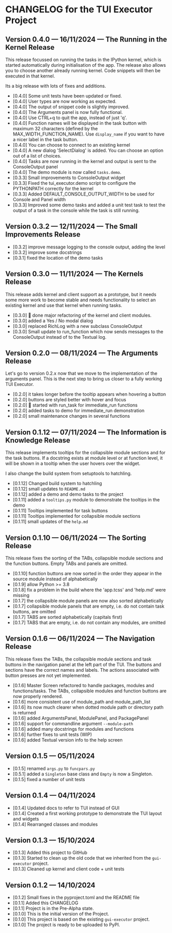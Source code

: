 # CHANGELOG for the TUI Executor Project

## Version 0.4.0 — 16/11/2024 — The Running in the Kernel Release

This release focussed on running the tasks in the IPython kernel, which is started automatically during initialisation of the app. The release also allows you to choose another already running kernel. Code snippets will then be executed in that kernel. 

Its a big release with lots of fixes and additions.

- [0.4.0] Some unit tests have been updated or fixed.
- [0.4.0] User types are now working as expected.
- [0.4.0] The output of snippet code is slightly improved.
- [0.4.0] The Arguments panel is now fully functional.
- [0.4.0] Use CTRL+q to quit the app, instead of just 'q'.
- [0.4.0] Function names will be displayed in the task button with maximum 32 characters (defined by the MAX_WIDTH_FUNCTION_NAME). Use `display_name` if you want to have a nicer label in the task button.
- [0.4.0] You can choose to connect to an existing kernel
- [0.4.0] A new dialog 'SelectDialog' is added. You can choose an option out of a list of choices.
- [0.4.0] Tasks are now running in the kernel and output is sent to the ConsoleOutput panel
- [0.4.0] The demo module is now called `tasks.demo`.
- [0.3.3] Small improvements to ConsoleOutput widget
- [0.3.3] Fixed the tui_executor.demo script to configure the PYTHONPATH correctly for the kernel
- [0.3.3] Added DEFAULT_CONSOLE_OUTPUT_WIDTH to be used for Console and Panel width
- [0.3.3] Improved some demo tasks and added a unit test task to test the output of a task in the console while the task is still running.


## Version 0.3.2 — 12/11/2024 — The Small Improvements Release

- [0.3.2] improve message logging to the console output, adding the level
- [0.3.2] improve some docstrings
- [0.3.1] fixed the location of the demo tasks

## Version 0.3.0 — 11/11/2024 — The Kernels Release

This release adds kernel and client support as a prototype, but it needs some more work to become stable and needs functionality to select an existing kernel and use that kernel when running tasks.

- [0.3.0] 🚧 done major refactoring of the kernel and client modules.
- [0.3.0] added a Yes / No modal dialog
- [0.3.0] replaced RichLog with a new subclass ConsoleOutput
- [0.3.0] Small update to run_function which now sends messages to the ConsoleOutput instead of to the Textual log.

## Version 0.2.0 — 08/11/2024 — The Arguments Release

Let's go to version 0.2.x now that we move to the implementation of the arguments panel. This is the next step to bring us closer to a fully working TUI Executor.

- [0.2.0] it takes longer before the tooltip appears when hovering a button
- [0.2.0] buttons are styled better with hover and focus
- [0.2.0] 🚧 started with run_task for immediate_run functions
- [0.2.0] added tasks to demo for immediate_run demonstration
- [0.2.0] small maintenance changes in several functions

## Version 0.1.12 — 07/11/2024 — The Information is Knowledge Release

This release implements tooltips for the collapsible module sections and for the task buttons. If a docstring exists at module level or at function level, it will be shown in a tooltip when the user hovers over the widget.

I also change the build system from setuptools to hatchling.

- [0.1.12] Changed build system to hatchling
- [0.1.12] small updates to `README.md`
- [0.1.12] added a demo and demo tasks to the project
- [0.1.11] added a `tooltips.py` module to demonstrate the tooltips in the demo
- [0.1.11] Tooltips implemented for task buttons
- [0.1.11] Tooltips implemented for collapsible module sections
- [0.1.11] small updates of the `help.md` 

## Version 0.1.10 — 06/11/2024 — The Sorting Release

This release fixes the sorting of the TABs, collapsible module sections and the function buttons. Empty TABs and panels are omitted.

- [0.1.10] function buttons are now sorted in the order they appear in the source module instead of alphabetically
- [0.1.9] allow Python >= 3.8
- [0.1.8] fix a problem in the build where the 'app.tcss' and 'help.md' were missing
- [0.1.7] the collapsible module panels are now also sorted alphabetically
- [0.1.7] collapsible module panels that are empty, i.e. do not contain task buttons, are omitted
- [0.1.7] TABS are sorted alphabetically (capitals first)
- [0.1.7] TABS that are empty, i.e. do not contain any modules, are omitted

## Version 0.1.6 — 06/11/2024 — The Navigation Release

This release fixes the TABs, the collapsible module sections and task buttons in the navigation panel at the left part of the TUI. The buttons and sections have the correct names and labels. The actions associated with button presses are not yet implemented.

- [0.1.6] Master Screen refactored to handle packages, modules and functions/tasks. The TABs, collapsible modules and function buttons are now properly rendered.
- [0.1.6] more consistent use of module_path and module_path_list
- [0.1.6] its now much clearer when dotted module path or directory path is returned
- [0.1.6] added ArgumentsPanel, ModulePanel, and PackagePanel
- [0.1.6] support for commandline argument `--module-path`
- [0.1.6] added many docstrings for modules and functions
- [0.1.6] further fixes to unit tests (WIP)
- [0.1.6] added Textual version info to the help screen

## Version 0.1.5 — 05/11/2024

- [0.1.5] renamed `args.py` to `funcpars.py`
- [0.5.1] added a `Singleton` base class and `Empty` is now a Singleton.
- [0.1.5] fixed a number of unit tests

## Version 0.1.4 — 04/11/2024

- [0.1.4] Updated docs to refer to TUI instead of GUI
- [0.1.4] Created a first working prototype to demonstrate the TUI layout and widgets 
- [0.1.4] Rearranged classes and modules

## Version 0.1.3 — 15/10/2024

- [0.1.3] Added this project to GitHub
- [0.1.3] Started to clean up the old code that we inherited from the `gui-executor` project.
- [0.1.3] Cleaned up kernel and client code + unit tests

## Version 0.1.2 — 14/10/2024

- [0.1.2] Small fixes in the pyproject.toml and the README file
- [0.1.1] Added this CHANGELOG
- [0.1.1] Project is in the Pre-Alpha state.
- [0.1.0] This is the initial version of the Project.
- [0.1.0] This project is based on the existing `gui-executor` project.
- [0.1.0] The project is ready to be uploaded to PyPI.
